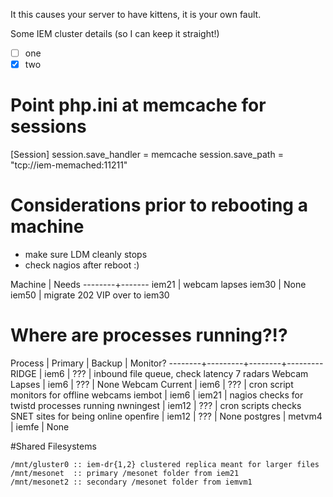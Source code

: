It this causes your server to have kittens, it is your own fault.

Some IEM cluster details (so I can keep it straight!)

-[ ] one
-[x] two

# Point php.ini at memcache for sessions
[Session]
session.save_handler = memcache
session.save_path = "tcp://iem-memached:11211"

# Considerations prior to rebooting a machine

* make sure LDM cleanly stops
* check nagios after reboot :)

Machine | Needs
--------+-------
iem21   | webcam lapses
iem30   | None
iem50   | migrate 202 VIP over to iem30 

# Where are processes running?!?

Process | Primary | Backup | Monitor?
--------+---------+--------+---------
RIDGE   | iem6    | ???    | inbound file queue, check latency 7 radars
Webcam Lapses | iem6 | ??? | None
Webcam Current | iem6 | ??? | cron script monitors for offline webcams
iembot  | iem6    | iem21  | nagios checks for twistd processes running
nwningest | iem12 | ???    | cron scripts checks SNET sites for being online
openfire | iem12 | ???     | None
postgres | metvm4 | iemfe  | None

#Shared Filesystems

    /mnt/gluster0 :: iem-dr{1,2} clustered replica meant for larger files
    /mnt/mesonet  :: primary /mesonet folder from iem21
    /mnt/mesonet2 :: secondary /mesonet folder from iemvm1
